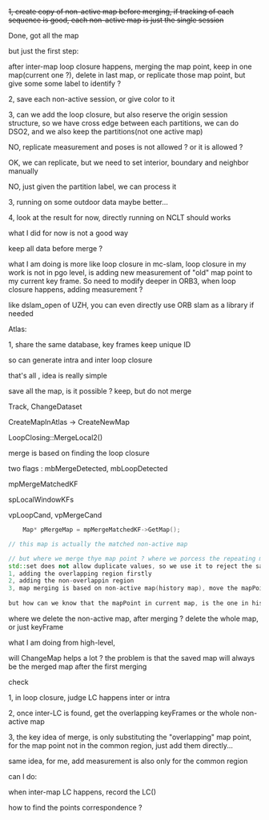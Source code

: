 ~~1, create copy of non-active map before merging, if tracking of each sequence is good, each non-active map is just the single session~~

Done, got all the map

but just the first step:

after inter-map loop closure happens, merging the map point, keep in one map(current one ?), delete in last map, or replicate those map point, but give some some label to identify ?

2, save each non-active session, or give color to it

3, can we add the loop closure, but also reserve the origin session structure, so we have cross edge between each partitions, we can do DSO2, and we also keep the partitions(not one active map)

NO, replicate measurement and poses is not allowed ? or it is allowed ?

OK, we can replicate, but we need to set interior, boundary and neighbor manually 

NO, just given the partition label, we can process it 

3, running on some outdoor data maybe better...

4, look at the result for now, directly running on NCLT should works

what I did for now is not a good way

keep all data before merge ?



what I am doing is more like loop closure in mc-slam, loop closure in my work is not in pgo level, is adding new measurement of "old" map point to my current key frame. So need to modify deeper in ORB3, when loop closure happens, adding measurement ?

like dslam_open of UZH, you can even directly use ORB slam as a library if needed 



Atlas:

1, share the same database, key frames keep unique ID

so can generate intra and inter loop closure

that's all , idea is really simple



save all the map, is it possible ? keep, but do not merge

Track, ChangeDataset

CreateMapInAtlas -> CreateNewMap

LoopClosing::MergeLocal2()

merge is based on finding the loop closure

two flags : mbMergeDetected, mbLoopDetected

mpMergeMatchedKF

spLocalWindowKFs

vpLoopCand, vpMergeCand

```c++
    Map* pMergeMap = mpMergeMatchedKF->GetMap();

// this map is actually the matched non-active map

// but where we merge thye map point ? where we porcess the repeating map point ? ->
std::set does not allow duplicate values, so we use it to reject the same map point
1, adding the overlapping region firstly
2, adding the non-overlappin region
3, map merging is based on non-active map(history map), move the mapPoint and keyFrame on current map to the history map
    
but how can we know that the mapPoint in current map, is the one in histiry map, index can not solve this ? LV should use in  here ?
```

where we delete the non-active map, after merging ? delete the whole map, or just keyFrame

what I am doing from high-level, 

will ChangeMap helps a lot ? the problem is that the saved map will always be the merged map after the first merging

check

1, in loop closure, judge LC happens inter or intra

2, once inter-LC is found, get the overlapping keyFrames or the whole non-active map

3, the key idea of merge, is only substituting the "overlapping" map point, for the map point not in the common region, just add them directly...

same idea, for me, add measurement is also only for the common region



can I do:

when inter-map LC happens, record the LC()

 how to find the points correspondence  ?